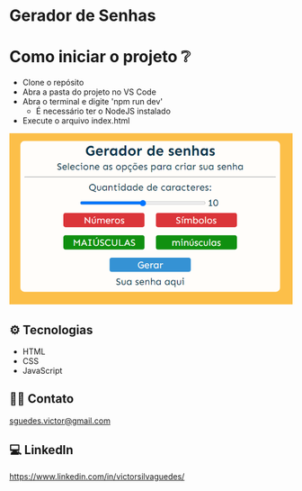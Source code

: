 # Gerador de Senhas

# Como iniciar o projeto ❔
- Clone o repósito
- Abra a pasta do projeto no VS Code
- Abra o terminal e digite 'npm run dev'
  * É necessário ter o NodeJS instalado
- Execute o arquivo index.html

![preview](.github/geradorDeSenha.png)

## ⚙ Tecnologias

- HTML
- CSS
- JavaScript

## 👨‍💻 Contato

sguedes.victor@gmail.com

## 💻 LinkedIn

https://www.linkedin.com/in/victorsilvaguedes/
